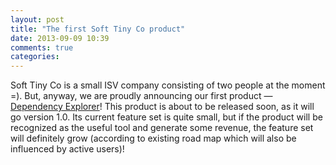 ```yaml
---
layout: post
title: "The first Soft Tiny Co product"
date: 2013-09-09 10:39
comments: true
categories: 
---
```


Soft Tiny Co is a small ISV company consisting of two people at the moment =). But, anyway, we are proudly announcing our first product — [Dependency Explorer](/products/dependency-explorer)! This product is about to be released soon, as it will go version 1.0. Its current feature set is quite small, but if the product will be recognized as the useful tool and generate some revenue, the feature set will definitely grow (according to existing road map which will also be influenced by active users)!
